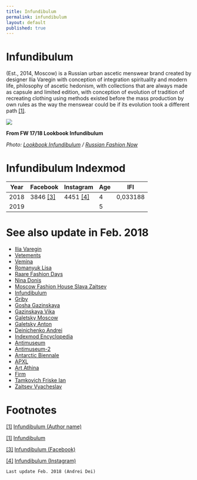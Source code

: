 ```yaml
---
title: Infundibulum
permalink: infundibulum
layout: default
published: true
---
```


# Infundibulum

(Est., 2014, Moscow) is a Russian urban ascetic menswear brand created by designer Ilia Varegin with conception of integration spirituality and modern life, philosophy of ascetic hedonism, with collections that are always made as capsule and limited edition, with conception of evolution of tradition of recreating clothing using methods existed before the mass production by own rules as the way the menswear could be if its evolution took a different path <span id="a1">[\[1\]](#f1)</span>.

![](https://i0.wp.com/rfnow.ru/wp-content/uploads/2018/01/LOOKBOOK-FW-17_18-%D0%94%D0%98%D0%97%D0%90%D0%98%CC%86%D0%9D%D0%95%D0%A0-%D0%92%D0%90%D0%A0%D0%95%D0%93%D0%98%D0%9D-%D0%98%D0%9B%D0%AC%D0%AF-%D0%91%D0%A0%D0%95%D0%9D%D0%94-Infundibulum1.jpg?zoom=2&w=517&h=365&crop&ssl=1)

**From FW 17/18 Lookbook Infundibulum**

*Photo: [Lookbook Infundibulum](Infundibulum) / [Russian Fashion Now](https://rfnow.ru/lookbook-fw-17-18-infundibulum/)*


# Infundibulum Indexmod

|Year|Facebook|Instagram|Age|IFI|
|-|-|-|-|-|
|2018|3846 <span id="a3">[\[3\]](#f3)</span>|4451 <span id="a4">[\[4\]](#f4)</span>|4|0,033188|
|2019|||5||

# See also update in Feb. 2018

+ [Ilia Varegin](varegin-ilia)
+ [Vetements](vetements)
+ [Vemina](vemina)
+ [Romanyuk Lisa](romanyuk-lisa)
+ [Raare Fashion Days](raare-fashion-days)
+ [Nina Donis](nina-donis)
+ [Moscow Fashion House Slava Zaitsev](moscow-fashion-house-slava-zaitsev)
+ [Infundibulum](infundibulum)
+ [Griby](griby)
+ [Gosha Gazinskaya](gosha-gazinskaya)
+ [Gazinskaya Vika](gazinskaya-vika)
+ [Galetsky Moscow](galetsky-moscow)
+ [Galetsky Anton](galetsky-anton)
+ [Deinichenko Andrei](deinichenko-andrei)
+ [Indexmod Encyclopedia](indexmod-encyclopedia)
+ [Antimuseum](antimuseum)
+ [Antimuseum-2](antimuseum-2)
+ [Antarctic Biennale](antarctic-biennale)
+ [APXL](apxl)
+ [Art Athina](art-athina)
+ [Firm](firm)
+ [Tamkovich Friske Ian](tamkovich-friske-ian)
+ [Zaitsev Vyacheslav](zaitsev-vyacheslav)

# Footnotes

[[1]](#a1) <span id="f1"></span> [Infundibulum (Author name)](http://example.net/article)

[[1]](#a2) <span id="f2"></span> [Infundibulum](http://example.net/article)

[[3]](#a3) <span id="f3"></span> [Infundibulum (Facebook)](https://www.facebook.com/iinfundibulum/)

[[4]](#a4) <span id="f4"></span> [Infundibulum (Instagram)](https://www.instagram.com/iinfundibulum/)

`Last update Feb. 2018 (Andrei Dei)`
